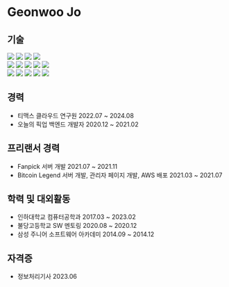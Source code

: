 # Geonwoo Jo
## 기술
![](https://img.shields.io/badge/TypeScript-007acc?logo=TypeScript&logoColor=white)
![](https://img.shields.io/badge/JavaScript-F7DF1E?logo=JavaScript&logoColor=white)
![](https://img.shields.io/badge/Java-FF7800?logo=Java&logoColor=white)
![](https://img.shields.io/badge/Python-3776AB?logo=Python&logoColor=white)   
![](https://img.shields.io/badge/Node.js-339933?logo=Node.js&logoColor=white")
![](https://img.shields.io/badge/NestJS-E0234E?logo=NestJS&logoColor=white)
![](https://img.shields.io/badge/Express-000000?logo=Express&logoColor=white)
![](https://img.shields.io/badge/Spring-6DB33F?logo=Spring&logoColor=white)
![](https://img.shields.io/badge/MySQL-4479A1?logo=MySQL&logoColor=white)   
![](https://img.shields.io/badge/Amazon%20AWS-232F32?logo=Amazon%20AWS&logoColor=white)
![](https://img.shields.io/badge/Docker-2496ED?logo=Docker&logoColor=white)
![](https://img.shields.io/badge/Kubernetes-326CE5?logo=Kubernetes&logoColor=white)
![](https://img.shields.io/badge/Helm-0F1689?logo=Helm&logoColor=white)
![](https://img.shields.io/badge/Linux-FCC624?logo=Linux&logoColor=white)

## 경력
* 티맥스 클라우드 연구원 2022.07 ~ 2024.08
* 오늘의 픽업 백엔드 개발자 2020.12 ~ 2021.02

## 프리랜서 경력
* Fanpick 서버 개발 2021.07 ~ 2021.11
* Bitcoin Legend 서버 개발, 관리자 페이지 개발, AWS 배포 2021.03 ~ 2021.07

## 학력 및 대외활동
* 인하대학교 컴퓨터공학과 2017.03 ~ 2023.02
* 불당고등학교 SW 멘토링 2020.08 ~ 2020.12
* 삼성 주니어 소프트웨어 아카데미 2014.09 ~ 2014.12

## 자격증
* 정보처리기사 2023.06
